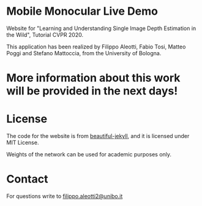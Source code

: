 # Mobile Monocular Live Demo
Website for "Learning and Understanding Single Image Depth Estimation in the Wild",
Tutorial CVPR 2020.

This application has been realized by Filippo Aleotti, Fabio Tosi, Matteo Poggi and Stefano Mattoccia,
from the University of Bologna.

# More information about this work will be provided in the next days!

# License
The code for the website is from [beautiful-jekyll](https://github.com/daattali/beautiful-jekyll), and it is licensed under MIT License.

Weights of the network can be used for academic purposes only.

# Contact
For questions write to
filippo.aleotti2@unibo.it

